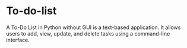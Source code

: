 # To-do-list
A To-Do List in Python without GUI is a text-based application. It allows users to add, view, update, and delete tasks using a command-line interface.

